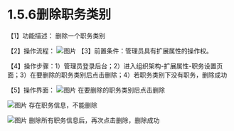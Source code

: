 # 1.5.6删除职务类别

【1】功能描述： 删除一个职务类别

【2】操作流程：
![图片](~@img/1/1.5.6_p1.png)
【3】前置条件：管理员具有扩展属性的操作权。

【4】操作步骤：1）管理员登录后台；2）进入组织架构-扩展属性-职务设置页面；3）在要删除的职务类别后点击删除；4）若职务类别下没有职务，删除成功

【5】操作界面：
![图片](~@img/1/1.5.6_p2.png)
在要删除的职务类别后点击删除

![图片](~@img/1/1.5.6_p3.png)
存在职务信息，不能删除

![图片](~@img/1/1.5.6_p4.png)
删除所有职务信息后，再次点击删除，删除成功
